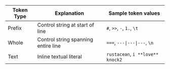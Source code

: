 Token Type | Explanation | Sample token values
---|---|---
Prefix | Control string at start of line | `#`, `>>`, `-`, `1.`, `\t`
Whole | Control string spanning entire line | `===`, `---\|---\|---`, `\n`
Text | Inline textual literal | `rustacean`, `i **love** knock2`